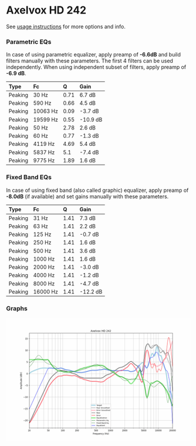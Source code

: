 # Axelvox HD 242
See [usage instructions](https://github.com/jaakkopasanen/AutoEq#usage) for more options and info.

### Parametric EQs
In case of using parametric equalizer, apply preamp of **-6.6dB** and build filters manually
with these parameters. The first 4 filters can be used independently.
When using independent subset of filters, apply preamp of **-6.9 dB**.

| Type    | Fc       |    Q | Gain     |
|:--------|:---------|:-----|:---------|
| Peaking | 30 Hz    | 0.71 | 6.7 dB   |
| Peaking | 590 Hz   | 0.66 | 4.5 dB   |
| Peaking | 10063 Hz | 0.09 | -3.7 dB  |
| Peaking | 19599 Hz | 0.55 | -10.9 dB |
| Peaking | 50 Hz    | 2.78 | 2.6 dB   |
| Peaking | 60 Hz    | 0.77 | -1.3 dB  |
| Peaking | 4119 Hz  | 4.69 | 5.4 dB   |
| Peaking | 5837 Hz  | 5.1  | -7.4 dB  |
| Peaking | 9775 Hz  | 1.89 | 1.6 dB   |

### Fixed Band EQs
In case of using fixed band (also called graphic) equalizer, apply preamp of **-8.0dB**
(if available) and set gains manually with these parameters.

| Type    | Fc       |    Q | Gain     |
|:--------|:---------|:-----|:---------|
| Peaking | 31 Hz    | 1.41 | 7.3 dB   |
| Peaking | 63 Hz    | 1.41 | 2.2 dB   |
| Peaking | 125 Hz   | 1.41 | -0.7 dB  |
| Peaking | 250 Hz   | 1.41 | 1.6 dB   |
| Peaking | 500 Hz   | 1.41 | 3.6 dB   |
| Peaking | 1000 Hz  | 1.41 | 1.6 dB   |
| Peaking | 2000 Hz  | 1.41 | -3.0 dB  |
| Peaking | 4000 Hz  | 1.41 | -1.2 dB  |
| Peaking | 8000 Hz  | 1.41 | -4.7 dB  |
| Peaking | 16000 Hz | 1.41 | -12.2 dB |

### Graphs
![](./Axelvox%20HD%20242.png)